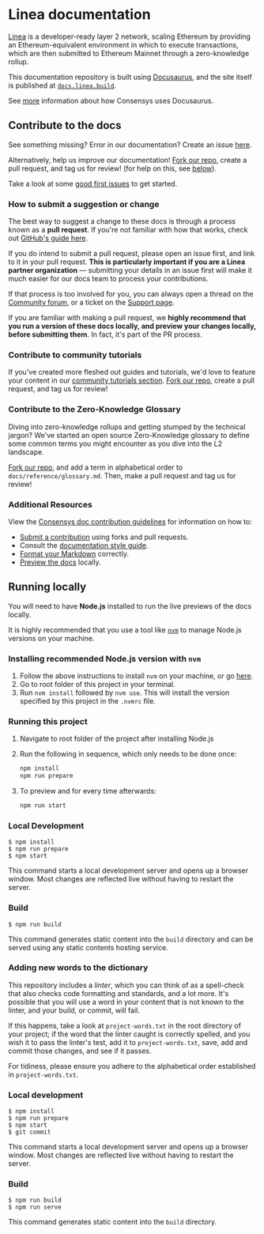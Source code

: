 # Linea documentation

[Linea](https://linea.build/) is a developer-ready layer 2 network, scaling Ethereum by providing 
an Ethereum-equivalent environment in which to execute transactions, which are then submitted to 
Ethereum Mainnet through a zero-knowledge rollup.

This documentation repository is built using [Docusaurus](https://docusaurus.io/), and the site 
itself is published at [`docs.linea.build`](https://docs.linea.build/).

See [more](https://docs-template.consensys.net/) information about how Consensys uses Docusaurus.

## Contribute to the docs

See something missing? Error in our documentation? Create an issue [here](https://github.com/Consensys/doc.linea/issues).

Alternatively, help us improve our documentation! [Fork our repo](https://github.com/ConsenSys/doc.linea/fork), 
create a pull request, and tag us for review! (for help on this, see [below](#how-to-submit-a-suggestion-or-change)).

Take a look at some [good first issues](https://github.com/ConsenSys/doc.linea/issues?q=is%3Aissue+is%3Aopen+label%3A%22good+first+issue%22) to get started.

### How to submit a suggestion or change

The best way to suggest a change to these docs is through a process known as a **pull request**. 
If you're not familiar with how that works, check out [GitHub's guide here](https://docs.github.com/en/pull-requests/collaborating-with-pull-requests/proposing-changes-to-your-work-with-pull-requests/creating-a-pull-request).

If you do intend to submit a pull request, please open an issue first, and link to it in your pull 
request. **This is particularly important if you are a Linea partner organization** — submitting your
details in an issue first will make it much easier for our docs team to process your contributions.

If that process is too involved for you, you can always open a thread on the [Community forum](https://community.linea.build/), 
or a ticket on the [Support page](https://support.linea.build/hc/en-us).

If you are familiar with making a pull request, we **highly recommend that you run a version of these docs locally, and preview your changes locally, before submitting them**. 
In fact, it's part of the PR process.

### Contribute to community tutorials

If you've created more fleshed out guides and tutorials, we'd love to feature your content in our 
[community tutorials section](developers/guides/community). [Fork our repo](https://github.com/Consensys/doc.linea/fork), 
create a pull request, and tag us for review!

### Contribute to the Zero-Knowledge Glossary

Diving into zero-knowledge rollups and getting stumped by the technical jargon? We've started an 
open source Zero-Knowledge glossary to define some common terms you might encounter as you dive 
into the L2 landscape.

[Fork our repo](https://github.com/Consensys/doc.linea/fork), and add a term in alphabetical 
order to `docs/reference/glossary.md`. Then, make a pull request and tag us for review!

### Additional Resources

View the [Consensys doc contribution guidelines](https://docs-template.consensys.net/) for
information on how to:

- [Submit a contribution](https://docs-template.consensys.net/contribute/submit-a-contribution) using forks and pull requests.
- Consult the [documentation style guide](https://docs-template.consensys.net/contribute/style-guide).
- [Format your Markdown](https://docs-template.consensys.net/contribute/format-markdown) correctly.
- [Preview the docs](https://docs-template.consensys.net/contribute/preview) locally.

## Running locally

You will need to have **Node.js** installed to run the live previews of the docs locally.

It is highly recommended that you use a tool like [`nvm`](https://github.com/nvm-sh/nvm#installing-and-updating) to manage Node.js versions on your machine.

### Installing recommended Node.js version with `nvm`

1. Follow the above instructions to install `nvm` on your machine, or go [here](https://github.com/nvm-sh/nvm#installing-and-updating).
2. Go to root folder of this project in your terminal.
3. Run `nvm install` followed by `nvm use`. This will install the version specified by this project in the `.nvmrc` file.

### Running this project

1. Navigate to root folder of the project after installing Node.js
2. Run the following in sequence, which only needs to be done once:

   ```bash
   npm install
   npm run prepare
   ```

3. To preview and for every time afterwards:
   ```bash
   npm run start
   ```

### Local Development

    $ npm install
    $ npm run prepare
    $ npm start

This command starts a local development server and opens up a browser window. Most changes are 
reflected live without having to restart the server.

### Build

    $ npm run build

This command generates static content into the `build` directory and can be served using any static 
contents hosting service.

### Adding new words to the dictionary

This repository includes a _linter_, which you can think of as a spell-check that also checks code 
formatting and standards, and a lot more. It's possible that you will use a word in your content 
that is not known to the linter, and your build, or commit, will fail.

If this happens, take a look at `project-words.txt` in the root directory of your project; if the 
word that the linter caught is correctly spelled, and you wish it to pass the linter's test, 
add it to `project-words.txt`, save, add and commit those changes, and see if it passes.

For tidiness, please ensure you adhere to the alphabetical order established in `project-words.txt`.

### Local development

    $ npm install
    $ npm run prepare
    $ npm start
    $ git commit

This command starts a local development server and opens up a browser window. Most changes are reflected live without having to restart the server.

### Build

    $ npm run build
    $ npm run serve

This command generates static content into the `build` directory.

